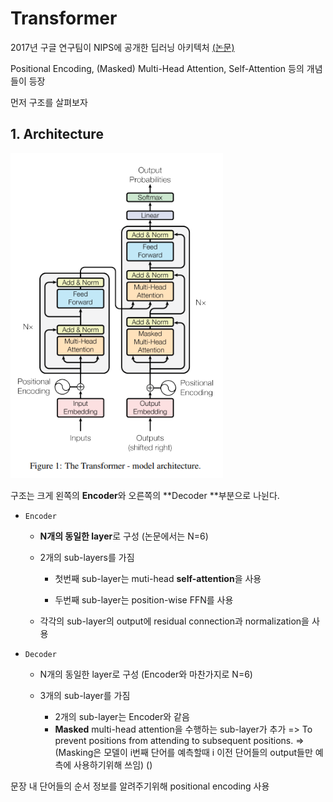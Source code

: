 # Transformer

2017년 구글 연구팀이 NIPS에 공개한 딥러닝 아키텍처 [(논문)](https://arxiv.org/pdf/1706.03762.pdf)

Positional Encoding, (Masked) Multi-Head Attention, Self-Attention 등의 개념들이 등장




먼저 구조를 살펴보자

## 1. Architecture

<img src="Transformer.assets/2022-07-16-04-15-40-image.png" title="" alt="" width="340">

구조는 크게 왼쪽의 **Encoder**와 오른쪽의 **Decoder **부분으로 나뉜다.

- ``Encoder``

  - **N개의 동일한 layer**로 구성 (논문에서는 N=6)

  - 2개의 sub-layers를 가짐
    - 첫번째 sub-layer는 muti-head **self-attention**을 사용

    - 두번째 sub-layer는 position-wise FFN를 사용

  - 각각의 sub-layer의 output에 residual connection과 normalization을 사용
- ``Decoder``

  - N개의 동일한 layer로 구성 (Encoder와 마찬가지로 N=6)
  - 3개의 sub-layer를 가짐
  
    - 2개의 sub-layer는 Encoder와 같음
    - **Masked** multi-head attention을 수행하는 sub-layer가 추가
      => To prevent positions from attending to subsequent positions.
      => (Masking은 모델이 i번째 단어를 예측할때 i 이전 단어들의 output들만 예측에 사용하기위해 쓰임) ()
    



문장 내 단어들의 순서 정보를 알려주기위해 positional encoding 사용
